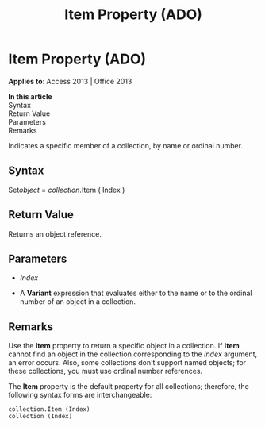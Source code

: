 ﻿---
title: Item Property (ADO)
TOCTitle: Item Property (ADO)
ms:assetid: 793c305f-0e5b-a529-e21f-b7ab0843ed49
ms:mtpsurl: https://msdn.microsoft.com/en-us/library/JJ249499(v=office.15)
ms:contentKeyID: 48545767
ms.date: 09/18/2015
mtps_version: v=office.15
---

# Item Property (ADO)


**Applies to**: Access 2013 | Office 2013

**In this article**  
Syntax  
Return Value  
Parameters  
Remarks  

Indicates a specific member of a collection, by name or ordinal number.

## Syntax

Set*object* = *collection*.Item ( Index )

## Return Value

Returns an object reference.

## Parameters

  - *Index*

  - A **Variant** expression that evaluates either to the name or to the ordinal number of an object in a collection.

## Remarks

Use the **Item** property to return a specific object in a collection. If **Item** cannot find an object in the collection corresponding to the *Index* argument, an error occurs. Also, some collections don't support named objects; for these collections, you must use ordinal number references.

The **Item** property is the default property for all collections; therefore, the following syntax forms are interchangeable:

    collection.Item (Index)
    collection (Index)

